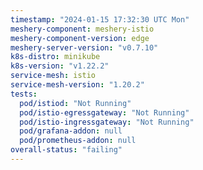 ```yaml
---
timestamp: "2024-01-15 17:32:30 UTC Mon"
meshery-component: meshery-istio
meshery-component-version: edge
meshery-server-version: "v0.7.10"
k8s-distro: minikube
k8s-version: "v1.22.2"
service-mesh: istio
service-mesh-version: "1.20.2"
tests:
  pod/istiod: "Not Running"
  pod/istio-egressgateway: "Not Running"
  pod/istio-ingressgateway: "Not Running"
  pod/grafana-addon: null
  pod/prometheus-addon: null
overall-status: "failing"
---
```

